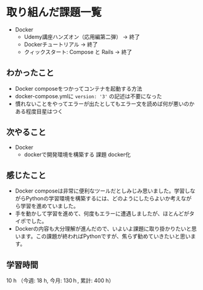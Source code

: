 # 取り組んだ課題一覧
- Docker  
    - Udemy講座ハンズオン（応用編第二弾） -> 終了
    - Dockerチュートリアル -> 終了
    - クィックスタート: Compose と Rails -> 終了      
## わかったこと
- Docker composeをつかってコンテナを起動する方法
- docker-compose.ymlに `version: '3'` の記述は不要になった
- 慣れないことをやってエラーが出たとしてもエラー文を読めば何が悪いのかある程度目星はつく        
## 次やること
- Docker  
    - dockerで開発環境を構築する 課題 docker化    
## 感じたこと
- Docker composeは非常に便利なツールだとしみじみ思いました。学習しながらPythonの学習環境を構築するには、どのようにしたらよいか考えながら学習を進めていました。
- 手を動かして学習を進めて、何度もエラーに遭遇しましたが、ほとんどがタイポでした。     
- Dockerの内容も大分理解が進んだので、いよいよ課題に取り掛かりたいと思います。この課題が終わればPythonですが、焦らず勧めていきたいと思います。                     
## 学習時間
10 h （今週: 18 h, 今月: 130ｈ, 累計: 400 h）